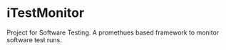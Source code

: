 # iTestMonitor

Project for Software Testing. A promethues based framework to monitor software test runs.
